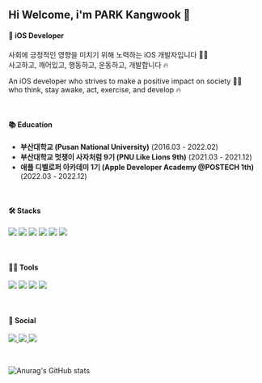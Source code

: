 ## Hi Welcome, i'm PARK Kangwook 👋

#### 🍎 iOS Developer
사회에 긍정적인 영향을 미치기 위해 노력하는 iOS 개발자입니다 🤛🏼 <br>
사고하고, 깨어있고, 행동하고, 운동하고, 개발합니다 🔥

An iOS developer 
who strives to make a positive impact on society 🤛🏼 <br>
who think, stay awake, act, exercise, and develop 🔥 

<br>

#### 📚 Education

- **부산대학교 (Pusan National University)** (2016.03 - 2022.02)<br/>
- **부산대학교 멋쟁이 사자처럼 9기 (PNU Like Lions 9th)** (2021.03 - 2021.12)<br/>
- **애플 디벨로퍼 아카데미 1기 (Apple Developer Academy @POSTECH 1th)** (2022.03 - 2022.12)<br/>

 <br>

#### 🛠️ Stacks

<img src="https://img.shields.io/badge/iOS-000000?style=for-the-badge&logo=Apple&logoColor=white"/> <img src="https://img.shields.io/badge/Swift-F05138?style=for-the-badge&logo=Swift&logoColor=white"/> <img src="https://img.shields.io/badge/UIKit-F05138?style=for-the-badge&logo=Swift&logoColor=white"/> <img src="https://img.shields.io/badge/SwiftUI-F05138?style=for-the-badge&logo=Swift&logoColor=white"/> <img src="https://img.shields.io/badge/Python-3776AB?style=for-the-badge&logo=Python&logoColor=white"/> <img src="https://img.shields.io/badge/Django-092E20?style=for-the-badge&logo=Django&logoColor=white"/> 

<br>

#### 💪🏼 Tools 
<img src="https://img.shields.io/badge/GitHub-181717?style=for-the-badge&logo=GitHub&logoColor=white"/> <img src="https://img.shields.io/badge/Notion-000000?style=for-the-badge&logo=Notion&logoColor=white"/> <img src="https://img.shields.io/badge/Figma-F24E1E?style=for-the-badge&logo=Figma&logoColor=white"/> <img src="https://img.shields.io/badge/Xcode-147EFB?style=for-the-badge&logo=Xcode&logoColor=white"/>

<br>

#### 📮 Social

<a href="https://newwave.tistory.com"> <img src="https://img.shields.io/badge/Blog-000000?style=for-the-badge&logo=Tistory&logoColor=white"/> </a> 
<a href="mailto:rkddnr330@gmail.com"> <img src="https://img.shields.io/badge/Gmail-EA4335?style=for-the-badge&logo=Gmail&logoColor=white"/> </a> 
<a href="https://www.linkedin.com/in/kangwook-park-ios-dev/"> <img src="https://img.shields.io/badge/LinkedIn-0A66C2?style=for-the-badge&logo=LinkedIn&logoColor=white"/> </a>

 <br>
 
![Anurag's GitHub stats](https://github-readme-stats.vercel.app/api?username=rkddnr330&show_icons=true&theme=radical) <br>
